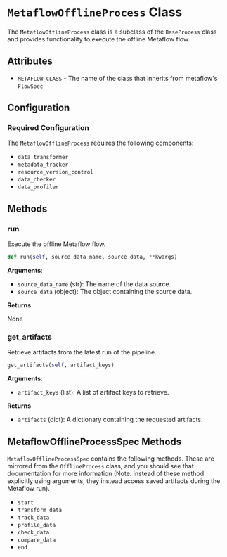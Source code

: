 # `MetaflowOfflineProcess` Class

The `MetaflowOfflineProcess` class is a subclass of the `BaseProcess` class and provides functionality to execute the offline Metaflow flow.

## Attributes

- `METAFLOW_CLASS` - The name of the class that inherits from metaflow's `FlowSpec`

## Configuration 

### Required Configuration 

The `MetaflowOfflineProcess` requires the following components: 

- `data_transformer`
- `metadata_tracker`
- `resource_version_control`
- `data_checker`
- `data_profiler` 

## Methods

### run 
Execute the offline Metaflow flow.

```python 
def run(self, source_data_name, source_data, **kwargs)
```

**Arguments**:

- `source_data_name` (str): The name of the data source.
- `source_data` (object): The object containing the source data.

**Returns**

None

### get_artifacts 
Retrieve artifacts from the latest run of the pipeline.

```python 
get_artifacts(self, artifact_keys)
```


**Arguments**:

- `artifact_keys` (list): A list of artifact keys to retrieve.

**Returns**

- `artifacts` (dict): A dictionary containing the requested artifacts.


## MetaflowOfflineProcessSpec Methods

`MetaflowOfflineProcessSpec` contains the following methods. These are mirrored from the `OfflineProcess` class, and you should see that documentation for more information (Note: instead of these method explicitly using arguments, they instead access saved artifacts during the Metaflow run). 

- `start`
- `transform_data`
- `track_data`
- `profile_data`
- `check_data`
- `compare_data`
- `end`